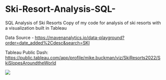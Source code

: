 # Ski-Resort-Analysis-SQL-
SQL Analysis of Ski Resorts 
Copy of my code for analysis of ski resorts with a visualization built in Tableau

Data Source - https://mavenanalytics.io/data-playground?order=date_added%2Cdesc&search=SKI

Tableau Public Dash: https://public.tableau.com/app/profile/mike.buckman/viz/SkiResorts2022/SkiSlopesAroundtheWorld

<div class='tableauPlaceholder' id='viz1757829814165' style='position: relative'><noscript><a href='#'><img alt=' ' src='https:&#47;&#47;public.tableau.com&#47;static&#47;images&#47;Sk&#47;SkiResorts2022&#47;SkiSlopesAroundtheWorld&#47;1_rss.png' style='border: none' /></a></noscript><object class='tableauViz'  style='display:none;'><param name='host_url' value='https%3A%2F%2Fpublic.tableau.com%2F' /> <param name='embed_code_version' value='3' /> <param name='site_root' value='' /><param name='name' value='SkiResorts2022&#47;SkiSlopesAroundtheWorld' /><param name='tabs' value='yes' /><param name='toolbar' value='yes' /><param name='static_image' value='https:&#47;&#47;public.tableau.com&#47;static&#47;images&#47;Sk&#47;SkiResorts2022&#47;SkiSlopesAroundtheWorld&#47;1.png' /> <param name='animate_transition' value='yes' /><param name='display_static_image' value='yes' /><param name='display_spinner' value='yes' /><param name='display_overlay' value='yes' /><param name='display_count' value='yes' /><param name='language' value='en-US' /></object></div>                <script type='text/javascript'>                    var divElement = document.getElementById('viz1757829814165');                    var vizElement = divElement.getElementsByTagName('object')[0];                    if ( divElement.offsetWidth > 800 ) { vizElement.style.width='1024px';vizElement.style.height='818px';} else if ( divElement.offsetWidth > 500 ) { vizElement.style.width='1024px';vizElement.style.height='818px';} else { vizElement.style.width='100%';vizElement.style.height='1550px';}                     var scriptElement = document.createElement('script');                    scriptElement.src = 'https://public.tableau.com/javascripts/api/viz_v1.js';                    vizElement.parentNode.insertBefore(scriptElement, vizElement);                </script>

